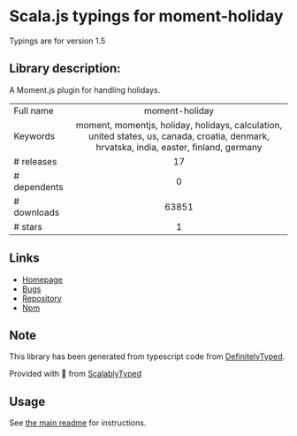 
# Scala.js typings for moment-holiday

Typings are for version 1.5

## Library description:
A Moment.js plugin for handling holidays.

|                    |                 |
| ------------------ | :-------------: |
| Full name          | moment-holiday |
| Keywords           | moment, momentjs, holiday, holidays, calculation, united states, us, canada, croatia, denmark, hrvatska, india, easter, finland, germany |
| # releases         | 17 |
| # dependents       | 0 |
| # downloads        | 63851 |
| # stars            | 1 |

## Links
- [Homepage](https://github.com/kodie/moment-holiday)
- [Bugs](https://github.com/kodie/moment-holiday/issues)
- [Repository](https://github.com/kodie/moment-holiday)
- [Npm](https://www.npmjs.com/package/moment-holiday)
    


## Note
This library has been generated from typescript code from [DefinitelyTyped](https://definitelytyped.org).

Provided with :purple_heart: from [ScalablyTyped](https://github.com/oyvindberg/ScalablyTyped)

## Usage
See [the main readme](../../readme.md) for instructions.


